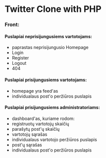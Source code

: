 # Twitter Clone with PHP

### Front:

#### Puslapiai neprisijungusiems vartotojams:
- paprastas neprisijungusio Homepage
- Login
- Register
- Logout
- 404

#### Puslapiai prisijungusiems vartotojams:
- homepage yra feed'as
- individualaus post'o peržiūros puslapis

#### Puslapiai prisijungusiems administratoriams:
- dashboard'as, kuriame rodom:
- registruotų vartotojų skaičių
- parašytų post'ų skaičių
- vartotojų sąrašas
- individualaus vartotojo peržiūros puslapis
- post'ų sąrašas
- individualaus post'o peržiūros puslapis
